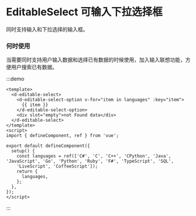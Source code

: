 # EditableSelect 可输入下拉选择框

同时支持输入和下拉选择的输入框。

### 何时使用

当需要同时支持用户输入数据和选择已有数据的时候使用，加入输入联想功能，方便用户搜索已有数据。

:::demo
```vue
<template>
  <d-editable-select>
    <d-editable-select-option v-for="item in languages" :key="item">
      {{ item }}
    </d-editable-select-option>
    <div slot="empty">not Found data</div>
  </d-editable-select>
</template>
<script>
import { defineComponent, ref } from 'vue';

export default defineComponent({
  setup() {
    const languages = ref(['C#', 'C', 'C++', 'CPython', 'Java', 'JavaScript', 'Go', 'Python', 'Ruby', 'F#', 'TypeScript', 'SQL',
    'LiveScript', 'CoffeeScript']);
    return {
      languages,
    };
  },
});
</script>

```
:::
